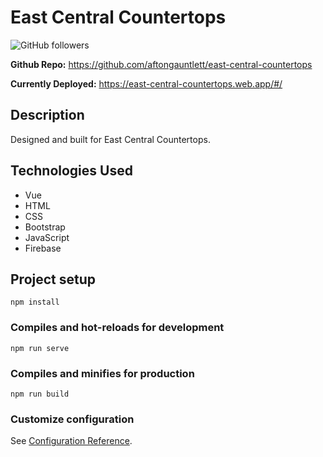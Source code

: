 # East Central Countertops

![GitHub followers](https://img.shields.io/github/followers/aftongauntlett?style=social)

**Github Repo:** https://github.com/aftongauntlett/east-central-countertops

**Currently Deployed:** https://east-central-countertops.web.app/#/

## Description

Designed and built for East Central Countertops.

## Technologies Used

- Vue
- HTML
- CSS
- Bootstrap
- JavaScript
- Firebase

## Project setup

```
npm install
```

### Compiles and hot-reloads for development

```
npm run serve
```

### Compiles and minifies for production

```
npm run build
```

### Customize configuration

See [Configuration Reference](https://cli.vuejs.org/config/).
